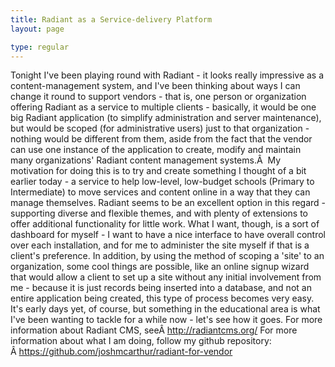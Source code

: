```yaml
---
title: Radiant as a Service-delivery Platform
layout: page

type: regular
---
```


Tonight I've been playing round with Radiant - it looks really impressive as a
content-management system, and I've been thinking about ways I can change it
round to support vendors - that is, one person or organization offering Radiant
as a service to multiple clients - basically, it would be one big Radiant
application (to simplify administration and server maintenance), but would be
scoped (for administrative users) just to that organization - nothing would be
different from them, aside from the fact that the vendor can use one instance
of the application to create, modify and maintain many organizations' Radiant
content management systems.Â 
My motivation for doing this is to try and create something I thought of a bit
earlier today - a service to help low-level, low-budget schools (Primary to
Intermediate) to move services and content online in a way that they can manage
themselves. Radiant seems to be an excellent option in this regard - supporting
diverse and flexible themes, and with plenty of extensions to offer additional
functionality for little work. What I want, though, is a sort of dashboard for
myself - I want to have a nice interface to have overall control over each
installation, and for me to administer the site myself if that is a client's
preference. In addition, by using the method of scoping a 'site' to an
organization, some cool things are possible, like an online signup wizard that
would allow a client to set up a site without any initial involvement from me -
because it is just records being inserted into a database, and not an entire
application being created, this type of process becomes very easy.
It's early days yet, of course, but something in the educational area is what
I've been wanting to tackle for a while now - let's see how it goes.
For more information about Radiant CMS, seeÂ http://radiantcms.org/
For more information about what I am doing, follow my github repository:
Â https://github.com/joshmcarthur/radiant-for-vendor

